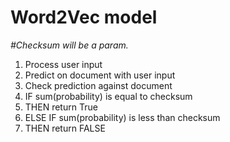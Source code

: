 <!-- Sudo code -->

# Word2Vec model
*\#Checksum will be a param.*
1. Process user input
2. Predict on document with user input
3. Check prediction against document
4. IF sum(probability) is equal to checksum
  5. THEN return True
6. ELSE IF sum(probability) is less than checksum
  7. THEN return FALSE
